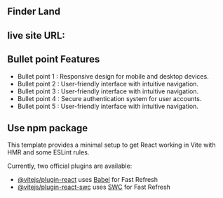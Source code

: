 ## Finder Land

## live site URL: 

## Bullet point Features
- Bullet point 1 : Responsive design for mobile and desktop devices.
- Bullet point 2 : User-friendly interface with intuitive navigation.
- Bullet point 3 : User-friendly interface with intuitive navigation.
- Bullet point 4 : Secure authentication system for user accounts.
- Bullet point 5 : User-friendly interface with intuitive navigation.
## Use npm package









This template provides a minimal setup to get React working in Vite with HMR and some ESLint rules.

Currently, two official plugins are available:

- [@vitejs/plugin-react](https://github.com/vitejs/vite-plugin-react/blob/main/packages/plugin-react/README.md) uses [Babel](https://babeljs.io/) for Fast Refresh
- [@vitejs/plugin-react-swc](https://github.com/vitejs/vite-plugin-react-swc) uses [SWC](https://swc.rs/) for Fast Refresh
